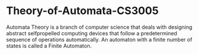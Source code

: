 # Theory-of-Automata-CS3005
 Automata Theory is a branch of computer science that deals with designing abstract selfpropelled computing devices that follow a predetermined sequence of operations automatically. An automaton with a finite number of states is called a Finite Automaton. 
